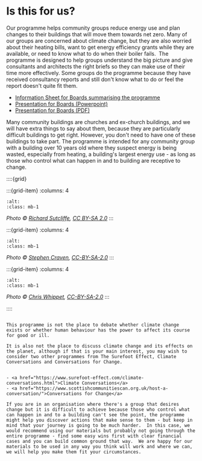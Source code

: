 # Is this for us?

Our programme helps community groups reduce energy use and plan changes to their buildings that will move them towards net zero.  Many of our groups are concerned about climate change, but they are also worried about their heating bills, want to get energy efficiency grants while they are available, or need to know what to do when their boiler fails.   The programme is designed to help groups understand the big picture and give consultants and architects the right briefs so they can make use of their time more effectively. Some groups do the programme because they have received consultancy reports and still don't know what to do or feel the report doesn't quite fit them.  

- [Information Sheet for Boards summarising the programme](https://drive.google.com/file/d/1eOBRbL-JOnp21ruAENhV2YeoV-WAKj_A/)
- [Presentation for Boards (Powerpoint)](https://docs.google.com/presentation/d/1eUbtbgBv7SeIxD6FQI2hMBLYe6vzGgRc/)
- [Presentation for Boards (PDF)](https://drive.google.com/file/d/1eXZBP8DV-e11T3vh4WzijKJ1qxYh26PD/)

 
 Many community buildings are churches and ex-church buildings, and we will have extra things to say about them, because they are particularly difficult buildings to get right.  However, you don't need to have one of these buildings to take part.  The programme is intended for any community group with a building over 10 years old where they suspect energy is being wasted, especially from heating, a building's largest energy use - as long as those who control what can happen in and to building are receptive to change.  

::::{grid} 

:::{grid-item}
:columns: 4
```{image} ../images/greyfriars-charteris_1024x1024.jpg
:alt: 
:class: mb-1
```
*Photo © <a href="https://www.geograph.org.uk/profile/120387">Richard Sutcliffe</a>, <a href="https://creativecommons.org/licenses/by-sa/2.0/">CC BY-SA 2.0</a>*
:::

:::{grid-item}
:columns: 4
```{image} ../images/geograph-1941179-by-Stephen-Craven.jpg
:alt: 
:class: mb-1
```
*Photo © <a href="https://www.geograph.org.uk/profile/6597">Stephen Craven</a>, <a href="http://creativecommons.org/licenses/by-sa/2.0/">CC-BY-SA-2.0</a>*
:::

:::{grid-item}
:columns: 4
```{image} ../images/Boxley_Church_Hall_-_geograph.org.uk_-_3587985.jpg
:alt: 
:class: mb-1
```
*Photo © <a href="https://www.geograph.org.uk/profile/27922">Chris Whippet</a>, <a href="http://creativecommons.org/licenses/by-sa/2.0/">CC-BY-SA-2.0</a>*
::: 

::::




```{note} 

This programme is not the place to debate whether climate change exists or whether human behaviour has the power to affect its course for good or ill.  

It is also not the place to discuss climate change and its effects on the planet, although if that is your main interest, you may wish to consider two other programmes from The Surefoot Effect, Climate Conversations and Conversations for Change. 


- <a href="https://www.surefoot-effect.com/climate-conversations.html">Climate Conversations</a>
- <a href="https://www.scottishcommunitiescan.org.uk/host-a-conversation/">Conversations for Change</a>

If you are in an organisation where there's a group that desires change but it is difficult to achieve because those who control what can happen in and to a building can't see the point, the programme might help you discover actions that make sense to them - but keep in mind that your journey is going to be much harder.  In this case, we would recommend using our materials but probably not going through the entire programme - find some easy wins first with clear financial cases and you can build common ground that way.  We are happy for our materials to be used in any way you think will work and where we can, we will help you make them fit your circumstances.

```
